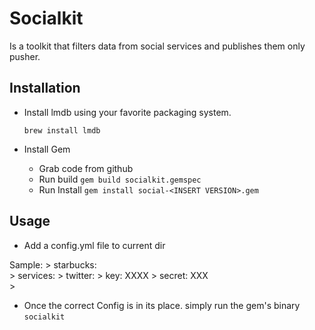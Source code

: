 # Socialkit

Is a toolkit that filters data from social services and publishes them only pusher.

## Installation

- Install lmdb using your favorite packaging system.

    ```brew install lmdb```

- Install Gem
    - Grab code from github
    - Run build
        ```gem build socialkit.gemspec```
    - Run Install 
        ```gem install social-<INSERT VERSION>.gem```

## Usage

- Add a config.yml file to current dir

Sample:
    > starbucks:    
    >   services: 
    >       twitter:
    >         key: XXXX
    >         secret: XXX  
    >
            
            
- Once the correct Config is in its place.  simply run the gem's binary 
    ```socialkit```
